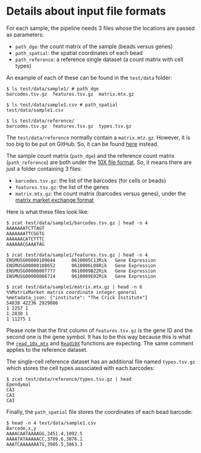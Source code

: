 
# Details about input file formats

For each sample, the pipeline needs 3 files whose the locations are passed as parameters:

 * `path_dge`: the count matrix of the sample (beads versus genes)
 * `path_spatial`: the spatial coordinates of each bead
 * `path_reference`: a reference single dataset (a count matrix with cell types)

An example of each of these can be found in the `test/data` folder:

```
$ ls test/data/sample1/ # path_dge
barcodes.tsv.gz  features.tsv.gz  matrix.mtx.gz

$ ls test/data/sample1.csv # path_spatial
test/data/sample1.csv

$ ls test/data/reference/
barcodes.tsv.gz  features.tsv.gz  types.tsv.gz
```

The `test/data/reference` normally contain a `matrix.mtz.gz`.
However, it is too big to be put on GitHub.
So, it can be found [here](https://bioinformatics.crick.ac.uk/shiny/users/bahn/slideseq/test_data/reference/matrix.mtx.gz) instead.

The sample count matrix (`path_dge`) and the reference count matrix (`path_reference`) are both under the [10X file format](https://support.10xgenomics.com/single-cell-gene-expression/software/pipelines/latest/output/matrices).
So, it means there are just a folder containing 3 files:

 * `barcodes.tsv.gz`: the list of the barcodes (for cells or beads)
 * `features.tsv.gz`: the list of the genes
 * `matrix.mtx.gz`: the count matrix (barcodes versus genes), under the [matrix market exchange format](https://math.nist.gov/MatrixMarket/formats.html)

Here is what these files look like:

```
$ zcat test/data/sample1/barcodes.tsv.gz | head -n 4
AAAAAAATCTTAGT
AAAAAAATTCGGTG
AAAAAACATCTTTC
AAAAAACGAAATAG

$ zcat test/data/sample1/features.tsv.gz | head -n 4
ENSMUSG00000109644      0610005C13Rik   Gene Expression
ENSMUSG00000108652      0610006L08Rik   Gene Expression
ENSMUSG00000007777      0610009B22Rik   Gene Expression
ENSMUSG00000086714      0610009E02Rik   Gene Expression

$ zcat test/data/sample1/matrix.mtx.gz | head -n 6
%%MatrixMarket matrix coordinate integer general
%metadata_json: {"institute": "The Crick Institute"}
54838 42236 2929086
1 2257 1
1 2830 1
1 11275 1
```

Please note that the first column of `features.tsv.gz` is the gene ID and the second one is the gene symbol.
It has to be this way because this is what the [`read_10x_mtx`](https://scanpy.readthedocs.io/en/stable/generated/scanpy.read_10x_mtx.html) and [`Read10X`](https://satijalab.org/seurat/reference/read10x) functions are expecting.
The same comment applies to the reference dataset.

The single-cell reference dataset has an additional file named `types.tsv.gz` which stores the cell types associated with each barcodes:

```
$ zcat test/data/reference/types.tsv.gz | head
Ependymal
CA3
CA3
CA3
```

Finally, the `path_spatial` file stores the coordinates of each bead barcode:

```
$ head -n 4 test/data/sample1.csv
Barcode,x,y
AAAACAATAAAAGG,2451.4,1092.5
AAAATATAAAAACC,3789.6,3876.1
AAATCAAAAAAATG,3905.5,3863.3
```

